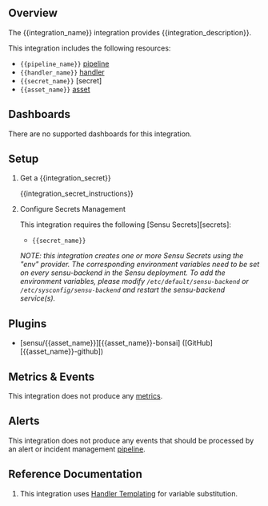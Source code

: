 ## Overview

<!-- Sensu Integration description; supports markdown -->

The {{integration_name}} integration provides {{integration_description}}.

<!-- Provide a high level overview of the integration contents (e.g. checks, filters, mutators, handlers, assets, etc) -->

This integration includes the following resources:

* `{{pipeline_name}}` [pipeline]
* `{{handler_name}}` [handler]
* `{{secret_name}}` [secret]
* `{{asset_name}}` [asset]

## Dashboards

<!-- List of supported dashboards w/ screenshots (supports png, jpeg, and gif images; relative paths only; e.g. `![](img/dashboard-1.png)` )-->

There are no supported dashboards for this integration.

## Setup

<!-- Sensu Integration setup instructions, including Sensu agent configuration and external component configuration -->
<!-- EXAMPLE: what configuration (if any) is required in a third-party service to enable monitoring? -->

1. Get a {{integration_secret}}

   {{integration_secret_instructions}}

1. Configure Secrets Management

   This integration requires the following [Sensu Secrets][secrets]:

   - `{{secret_name}}`

   _NOTE: this integration creates one or more Sensu Secrets using the "env" provider. The corresponding environment variables need to be set on every sensu-backend in the Sensu deployment. To add the environment variables, please modify `/etc/default/sensu-backend` or `/etc/sysconfig/sensu-backend` and restart the sensu-backend service(s)._

## Plugins

<!-- Links to any Sensu Integration dependencies (i.e. Sensu Plugins) -->

- [sensu/{{asset_name}}][{{asset_name}}-bonsai] ([GitHub][{{asset_name}}-github])

## Metrics & Events

<!-- List of all metrics or events collected by this integration. -->

This integration does not produce any [metrics].

## Alerts

<!-- List of all alerts generated by this integration. -->

This integration does not produce any events that should be processed by an alert or incident management [pipeline].

## Reference Documentation

<!-- Please provide links to any relevant reference documentation to help users learn more and/or troubleshoot this integration; specifically including any third-party software documentation. -->

1. This integration uses [Handler Templating][handler-templating] for variable substitution.

<!-- Links -->
[check]: https://docs.sensu.io/sensu-go/latest/observability-pipeline/observe-schedule/checks/
[asset]: https://docs.sensu.io/sensu-go/latest/plugins/assets/
[subscription]: https://docs.sensu.io/sensu-go/latest/observability-pipeline/observe-schedule/subscriptions/
[subscriptions]: https://docs.sensu.io/sensu-go/latest/observability-pipeline/observe-schedule/subscriptions/
[agents]: https://docs.sensu.io/sensu-go/latest/observability-pipeline/observe-schedule/agent/
[annotation]: https://docs.sensu.io/sensu-go/latest/observability-pipeline/observe-schedule/agent/#general-configuration-flags
[plugins]: https://docs.sensu.io/sensu-go/latest/plugins/
[metrics]: https://docs.sensu.io/sensu-go/latest/observability-pipeline/observe-schedule/metrics/
[pipeline]: https://docs.sensu.io/sensu-go/latest/observability-pipeline/observe-process/pipelines/
[handler]: https://docs.sensu.io/sensu-go/latest/observability-pipeline/observe-process/handlers/
[tokens]: https://docs.sensu.io/sensu-go/latest/observability-pipeline/observe-schedule/tokens/
[handler-templating]: https://docs.sensu.io/sensu-go/latest/observability-pipeline/observe-process/handler-templates/
[sensu-plus]: https://sensu.io/features/analytics
[{{dashboard-link}}]: #
[{{asset-name}}-bonsai]: #
[{{asset-name}}-github]: #
